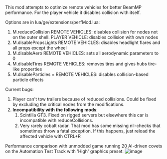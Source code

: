 This mod attempts to optimize remote vehicles for better BeamMP performance. For the player vehicle it disables collision with itself.

Options are in lua/ge/extensions/perfMod.lua:

1. M.reduceCollision REMOTE VEHICLES: disables collision for nodes not on the outer shell. PLAYER VEHICLE: disables collision with own nodes
2. M.disablePropsLights REMOTE VEHICLES: disables headlight flares and all props except the wheel
3. M.disableAero REMOTE VEHICLES: sets all aerodynamic parameters to 0
4. M.disableTires REMOTE VEHICLES: removes tires and gives hubs tire-like properties
5. M.disableParticles = REMOTE VEHICLES: disables collision-based particle effects

Current bugs: 
1. Player can't tow trailers because of reduced collisions. Could be fixed by excluding the critical nodes from the modifications.
2. **Incompatibility with the following mods**:
   1. Scintilla GT3. Fixed on rigged servers but elsewhere this car is incompatible with reduceCollisions.
   2. Very rarely cobalt radar. That mod has some missing nil-checks that sometimes throw a fatal exception. If this happens, just reload the affected vehicle with CTRL+R

Performance comparison with unmodded game running 20 AI-driven covets on the Automation Test Track with 'High' graphics preset:
![image](https://github.com/user-attachments/assets/94d24680-cb86-4e64-a4c9-7c21b78207a4)
